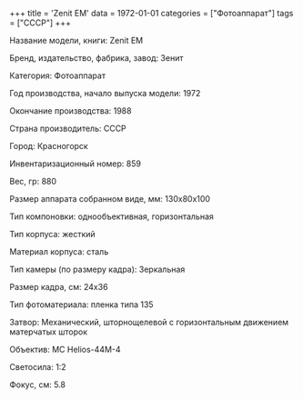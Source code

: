 +++
title = 'Zenit EM'
data = 1972-01-01
categories = ["Фотоаппарат"]
tags = ["СССР"]
+++

Название модели, книги: Zenit EM

Бренд, издательство, фабрика, завод: Зенит

Категория: Фотоаппарат

Год производства, начало выпуска модели: 1972

Окончание производства: 1988

Страна производитель: СССР

Город: Красногорск

Инвентаризационный номер: 859

Вес, гр: 880

Размер аппарата  собранном виде, мм: 130х80х100

Тип компоновки: однообъективная, горизонтальная

Тип корпуса: жесткий

Материал корпуса: сталь

Тип камеры (по размеру кадра): Зеркальная

Размер кадра, см: 24х36

Тип фотоматериала: пленка типа 135

Затвор: Механический, шторнощелевой с горизонтальным движением матерчатых шторок

Объектив: MC Helios-44M-4

Светосила: 1:2

Фокус, см: 5.8

